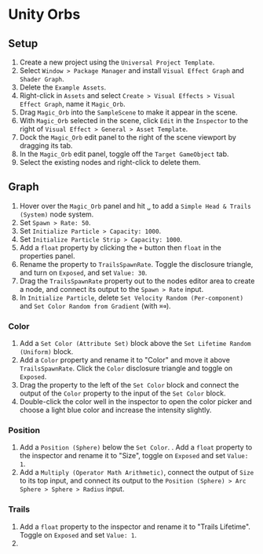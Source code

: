 # Unity Orbs

## Setup

1. Create a new project using the `Universal Project Template`.
2. Select `Window > Package Manager` and install `Visual Effect Graph` and `Shader Graph`.
3. Delete the `Example Assets`.
4. Right-click in `Assets` and select `Create > Visual Effects > Visual Effect Graph`, name it `Magic_Orb`.
5. Drag `Magic_Orb` into the `SampleScene` to make it appear in the scene.
6. With `Magic_Orb` selected in the scene, click `Edit` in the `Inspector` to the right of `Visual Effect > General > Asset Template`.
7. Dock the `Magic_Orb` edit panel to the right of the scene viewport by dragging its tab.
8. In the `Magic_Orb` edit panel, toggle off the `Target GameObject` tab.
9. Select the existing nodes and right-click to delete them.

## Graph

1. Hover over the `Magic_Orb` panel and hit `␣` to add a `Simple Head & Trails (System)` node system.
2. Set `Spawn > Rate: 50`.
3. Set `Initialize Particle > Capacity: 1000`.
4. Set `Initialize Particle Strip > Capacity: 1000`.
5. Add a `float` property by clicking the `+` button then `float` in the properties panel.
6. Rename the property to `TrailsSpawnRate`. Toggle the disclosure triangle, and turn on `Exposed`, and set `Value: 30`.
7. Drag the `TrailsSpawnRate` property out to the nodes editor area to create a node, and connect its output to the `Spawn > Rate` input.
8. In `Initialize Particle`, delete `Set Velocity Random (Per-component)` and `Set Color Random from Gradient` (with `⌘⌫`).

### Color

1. Add a `Set Color (Attribute Set)` block above the `Set Lifetime Random (Uniform)` block.
2. Add a `Color` property and rename it to "Color" and move it above `TrailsSpawnRate`. Click the `Color` disclosure triangle and toggle on `Exposed`.
3. Drag the property to the left of the `Set Color` block and connect the output of the `Color` property to the input of the `Set Color` block.
4. Double-click the color well in the inspector to open the color picker and choose a light blue color and increase the intensity slightly.

### Position

1. Add a `Position (Sphere)` below the `Set Color`.
.  Add a `float` property to the inspector and rename it to "Size", toggle on `Exposed` and set `Value: 1`.
2. Add a `Multiply (Operator Math Arithmetic)`, connect the output of `Size` to its top input, and connect its output to the `Position (Sphere) > Arc Sphere > Sphere > Radius` input.

### Trails

1. Add a `float` property to the inspector and rename it to "Trails Lifetime". Toggle on `Exposed` and set `Value: 1`.
2. 